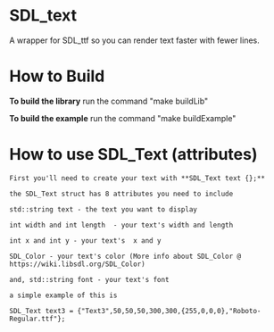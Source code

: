 # SDL_text
A wrapper for SDL_ttf so you can render text faster with fewer lines.



# How to Build 
  **To build the library**
  run the command "make buildLib"

  **To build the example** 
  run the command "make buildExample"
  
 
# How to use SDL_Text (attributes)
    First you'll need to create your text with **SDL_Text text {};**
    
    the SDL_Text struct has 8 attributes you need to include
    
    std::string text - the text you want to display
    
    int width and int length  - your text's width and length 
    
    int x and int y - your text's  x and y
    
    SDL_Color - your text's color (More info about SDL_Color @ https://wiki.libsdl.org/SDL_Color)
    
    and, std::string font - your text's font
    
    a simple example of this is 

    SDL_Text text3 = {"Text3",50,50,50,300,300,{255,0,0,0},"Roboto-Regular.ttf"};
    
